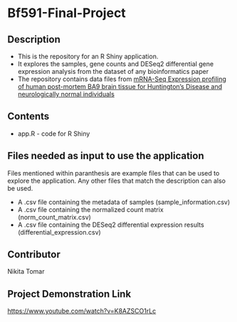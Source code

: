 # Bf591-Final-Project

## Description
* This is the repository for an R Shiny application.
* It explores the samples, gene counts and DESeq2 differential gene expression analysis from the dataset of any bioinformatics paper
* The repository contains data files from [mRNA-Seq Expression profiling of human post-mortem BA9 brain tissue for Huntington’s Disease and neurologically normal individuals](https://www.ncbi.nlm.nih.gov/geo/query/acc.cgi?acc=GSE64810)

## Contents
* app.R - code for R Shiny

## Files needed as input to use the application
Files mentioned within paranthesis are example files that can be used to explore the application. Any other files that match the description can also be used.
* A .csv file containing the metadata of samples (sample_information.csv)
* A .csv file containing the normalized count matrix (norm_count_matrix.csv)
* A .csv file containing the DESeq2 differential expression results (differential_expression.csv)

## Contributor
Nikita Tomar

## Project Demonstration Link
https://www.youtube.com/watch?v=K8AZSCO1rLc

